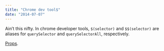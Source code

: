 ```yaml
---
title: "Chrome dev tool$"
date: "2014-07-07"
---
```


Ain’t this nifty. In chrome developer tools, `$(selector)` and `$$(selector)` are aliases for `querySelector` and `querySelectorAll`, respectively.

[Props](http://ionicframework.com/blog/angularjs-console/).
